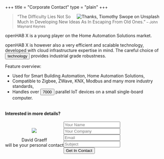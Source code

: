 +++
title = "Corporate Contact"
type = "plain"
+++

<img class="ml-md-3" style="float:right;max-width:500px" src="/img/tiomothy-swope-116695-unsplash.jpg" title="Thanks, Tiomothy Swope on Unsplash">

<blockquote class="blockquote p-4">
    “The Difficulty Lies Not So Much In Developing New Ideas As In Escaping From Old Ones.” <small>– John Maynard Keynes</small>
</blockquote>

openHAB X is a young player on the Home Automation Solutions market.

openHAB X is however also a very efficient and scalable technology, developed with cloud infrastructure expertise in mind. The careful choice of <button class="btn-link contexthelp" id="technology" title="Context help">technology</button> provides industrial grade robustness.

<template data-popover="technology">
<p style="max-width: 500px">
OHX Core shoulders on <b>Rust</b>, the modern, efficient, secure system programming language and relies on <b>EXT4</b> for document storage and <b>REDIS</b> for state management. <b>InfluxDB</b> makes up its long term memory.
</p>
</template>
<ui-tooltip target="technology"></ui-tooltip>

Feature overview:

* Used for Smart Building Automation, Home Automation Solutions,
* Compatible to Zigbee, ZWave, KNX, Modbus and many more industry standards,
* Handles over <button class="btn-link contexthelp" id="benchmark" title="Context help">7000</button> parallel IoT devices on a small single-board computer.

<template data-popover="benchmark">
<p style="max-width: 500px">
Based on a p99 50ms response time on a Raspberry PI 3 with the openHAB X Distribution OS 2019-05-30 and simulated http connected WebThings.
</p>
<p>Perform your own benchmark with the <a href="#">Benchmark Tool</a>.
</template>
<ui-tooltip target="benchmark"></ui-tooltip>

<div style="clear:both" class="my-4 py-4"></div>

<h4 class="card-title text-center mb-4">Interested in more details?</h4>
<div style="display:flex;flex-direction:row">
    <div class="col-3" style="align-self: center;text-align:center">
        <img class="mb-2" style="max-width:200px" src="/img/david.jpg">
        <p>David Graeff<br>will be your personal contact</p>
    </div>
    <article class="col-9 card-body" style="max-width: 600px;">
        <form>
            <div class="form-group">
                <div class="input-group">
                    <div class="input-group-prepend">
                        <span class="input-group-text"> <i class="fa fa-user"></i> </span>
                    </div>
                    <input name="name" class="form-control" placeholder="Your Name" type="name">
                </div>
            </div>
            <div class="form-group">
                <div class="input-group">
                    <div class="input-group-prepend">
                        <span class="input-group-text"> <i class="fa fa-building"></i> </span>
                    </div>
                    <input name="company" class="form-control" placeholder="Your Company" type="company">
                </div>
            </div>
            <div class="form-group">
                <div class="input-group">
                    <div class="input-group-prepend">
                        <span class="input-group-text"> <i class="fa fa-envelope"></i> </span>
                    </div>
                    <input name="email" class="form-control" placeholder="Email" type="email">
                </div>
            </div>
            <div class="form-group">
                <div class="input-group">
                    <div class="input-group-prepend">
                        <span class="input-group-text"> <i class="fa fa-font"></i> </span>
                    </div>
                    <input name="subject" class="form-control" placeholder="Subject" type="text" list="subjects">
                </div>
            </div>
            <div class="form-group">
                <button type="submit" class="btn btn-info btn-block"> Get In Contact </button>
            </div>
            <datalist id="subjects">  
            <option value="Other">  
            <option value="I'm interested in Building Automation">
            <option value="I like to have support for my product in OHX">
            </datalist>  
        </form>
    </article>
</div>